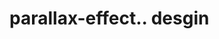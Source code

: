 # parallax-effect.. desgin                                                                                                                                                                                                                                                                                                                                                                                                                                                                                                                                                                                 

